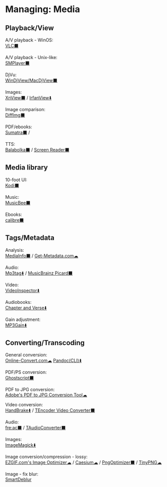 # Managing: Media

## Playback/View

A/V playback - WinOS:  
	[VLC⬛](https://www.videolan.org/vlc/)

A/V playback - Unix-like:  
	[SMPlayer⬛](https://www.smplayer.info/)

DjVu:  
	[WinDjView/MacDjView⬛](https://windjview.sourceforge.io/)
  
Images:  
	[XnView⬛](https://www.xnview.com/) /
	[IrfanView⬇️](https://www.irfanview.com/)

Image comparison:  
	[DiffImg⬛](https://www.softpedia.com/get/Multimedia/Graphic/Graphic-Viewers/DiffImg.shtml)

PDF/ebooks:  
	[Sumatra⬛](https://www.sumatrapdfreader.org/free-pdf-reader.html) / 
  
TTS:  
	[Balabolka⬛](http://cross-plus-a.com/balabolka.htm) / 
	[Screen Reader⬛](http://jacquelin.potier.free.fr/screenreader/)

## Media library

10-foot UI:  
	[Kodi⬛](https://kodi.tv/)

Music:  
	[MusicBee⬛](https://getmusicbee.com/)

Ebooks:  
	[calibre⬛](https://calibre-ebook.com/)

## Tags/Metadata

Analysis:  
	[MediaInfo⬛](https://mediaarea.net/en/MediaInfo) / 
	[Get-Metadata.com☁](https://www.get-metadata.com/)

Audio:  
	[Mp3tag⬇️](https://www.mp3tag.de/en/) / 
	[MusicBrainz Picard⬛](https://picard.musicbrainz.org/)

Video:  
	[VideoInspector⬇️](https://kcsoftwares.com/?vtb)

Audiobooks:  
	[Chapter and Verse⬇️](http://lodensoftware.com/chapter-and-verse/)

Gain adjustment:  
	[MP3Gain⬇️](http://mp3gain.sourceforge.net/)

## Converting/Transcoding

General conversion:  
	[Online-Convert.com☁](https://www.online-convert.com/)
	[Pandoc(CLI)⬇️](https://pandoc.org/)

PDF/PS conversion:  
	[Ghostscript⬛](https://www.ghostscript.com/)

PDF to JPG conversion:  
	[Adobe's PDF to JPG Conversion Tool☁](https://www.adobe.com/acrobat/online/pdf-to-jpg.html)

Video conversion:  
	[HandBrake⬇️](https://handbrake.fr/) / 
	[TEncoder Video Converter⬛](https://www.fosshub.com/TAudioConverter.html)

Audio:  
	[fre:ac⬛](https://www.freac.org/) / 
	[TAudioConverter⬛](https://www.fosshub.com/TAudioConverter.html)

Images:  
	[ImageMagick⬇️](https://imagemagick.org/index.php)

Image conversion/compression - lossy:  
	[EZGIF.com's Image Optimizer☁](https://ezgif.com/optimize) / 
	[Caesium☁](https://saerasoft.com/caesium/) / 
	[PngOptimizer⬛](https://psydk.org/pngoptimizer) / 
	[TinyPNG☁](https://tinypng.com/)

Image - fix blur:  
	[SmartDeblur](http://smartdeblur.net/)
